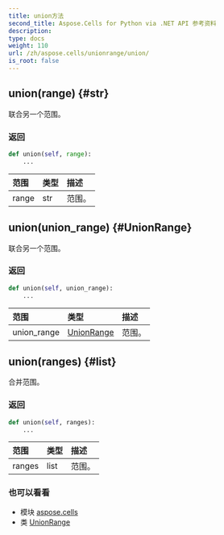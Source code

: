 ```yaml
---
title: union方法
second_title: Aspose.Cells for Python via .NET API 参考资料
description:
type: docs
weight: 110
url: /zh/aspose.cells/unionrange/union/
is_root: false
---
```

##  union(range) {#str}
联合另一个范围。


### 返回




```python
def union(self, range):
    ...
```


|范围|类型|描述|
| :- | :- | :- |
| range | str |范围。|


##  union(union_range) {#UnionRange}
联合另一个范围。


### 返回




```python
def union(self, union_range):
    ...
```


|范围|类型|描述|
| :- | :- | :- |
| union_range | [UnionRange](/cells/python-net/zh/aspose.cells/unionrange) |范围。|


##  union(ranges) {#list}
合并范围。


### 返回




```python
def union(self, ranges):
    ...
```


|范围|类型|描述|
| :- | :- | :- |
| ranges | list |范围。|



### 也可以看看
* 模块 [aspose.cells](../../)
* 类 [UnionRange](/cells/python-net/zh/aspose.cells/unionrange)
